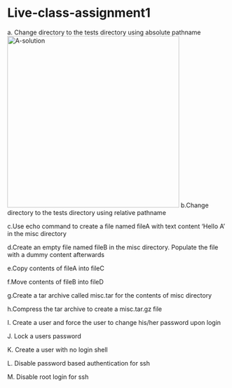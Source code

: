 # Live-class-assignment1
a. Change directory to the tests directory using absolute pathname
<img width="392" alt="A-solution" src="https://github.com/manafak/Live-class-assignment1/assets/149635098/d23f5cd0-5cd3-4b12-a466-924514bbf8df">
b.Change directory to the tests directory using relative pathname

c.Use echo command to create a file named fileA with text content ‘Hello A’ in the misc directory

d.Create an empty file named fileB in the misc directory. Populate the file with a dummy content afterwards

e.Copy contents of fileA into fileC

f.Move contents of fileB into fileD

g.Create a tar archive called misc.tar for the contents of misc directory

h.Compress the tar archive to create a misc.tar.gz file

I. Create a user and force the user to change his/her password upon login

J. Lock a users password

K. Create a user with no login shell

L. Disable password based authentication for ssh

M. Disable root login for ssh


